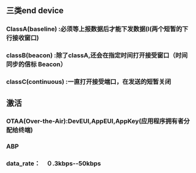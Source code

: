 ## 三类end device
### ClassA(baseline) :必须等上报数据后才能下发数据(l(两个短暂的下行接收窗口)
	
### classB(beacon) :除了classA,还会在指定时间打开接受窗口（时间同步的信标   Beacon）
### classC(continuous) :一直打开接受端口，在发送的短暂关闭

## 激活
### OTAA(Over-the-Air):DevEUI,AppEUI,AppKey(应用程序拥有者分配给终端)
### ABP

### data_rate：　０.3kbps--50kbps
